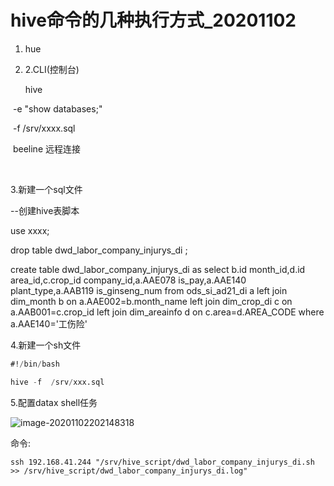 # hive命令的几种执行方式\_20201102

1. hue
2. 2.CLI\(控制台\)

   hive

​ -e "show databases;"

​ -f /srv/xxxx.sql

​ beeline 远程连接

​

3.新建一个sql文件

--创建hive表脚本

use xxxx;

drop table dwd\_labor\_company\_injurys\_di ;

create table dwd\_labor\_company\_injurys\_di as select b.id month\_id,d.id area\_id,c.crop\_id company\_id,a.AAE078 is\_pay,a.AAE140 plant\_type,a.AAB119 is\_ginseng\_num from ods\_si\_ad21\_di a left join dim\_month b on a.AAE002=b.month\_name left join dim\_crop\_di c on a.AAB001=c.crop\_id left join dim\_areainfo d on c.area=d.AREA\_CODE where a.AAE140='工伤险'

4.新建一个sh文件

```sql
#!/bin/bash

hive -f  /srv/xxx.sql
```

5.配置datax shell任务

![image-20201102202148318](c:/Users/bahsk/AppData/Roaming/Typora/typora-user-images/image-20201102202148318.png)

命令:

```text
ssh 192.168.41.244 "/srv/hive_script/dwd_labor_company_injurys_di.sh >> /srv/hive_script/dwd_labor_company_injurys_di.log"
```

